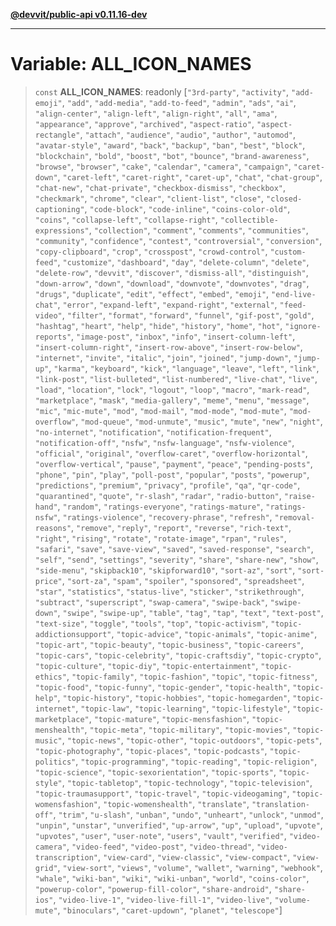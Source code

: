 [**@devvit/public-api v0.11.16-dev**](../README.md)

---

# Variable: ALL_ICON_NAMES

> `const` **ALL_ICON_NAMES**: readonly \[`"3rd-party"`, `"activity"`, `"add-emoji"`, `"add"`, `"add-media"`, `"add-to-feed"`, `"admin"`, `"ads"`, `"ai"`, `"align-center"`, `"align-left"`, `"align-right"`, `"all"`, `"ama"`, `"appearance"`, `"approve"`, `"archived"`, `"aspect-ratio"`, `"aspect-rectangle"`, `"attach"`, `"audience"`, `"audio"`, `"author"`, `"automod"`, `"avatar-style"`, `"award"`, `"back"`, `"backup"`, `"ban"`, `"best"`, `"block"`, `"blockchain"`, `"bold"`, `"boost"`, `"bot"`, `"bounce"`, `"brand-awareness"`, `"browse"`, `"browser"`, `"cake"`, `"calendar"`, `"camera"`, `"campaign"`, `"caret-down"`, `"caret-left"`, `"caret-right"`, `"caret-up"`, `"chat"`, `"chat-group"`, `"chat-new"`, `"chat-private"`, `"checkbox-dismiss"`, `"checkbox"`, `"checkmark"`, `"chrome"`, `"clear"`, `"client-list"`, `"close"`, `"closed-captioning"`, `"code-block"`, `"code-inline"`, `"coins-color-old"`, `"coins"`, `"collapse-left"`, `"collapse-right"`, `"collectible-expressions"`, `"collection"`, `"comment"`, `"comments"`, `"communities"`, `"community"`, `"confidence"`, `"contest"`, `"controversial"`, `"conversion"`, `"copy-clipboard"`, `"crop"`, `"crosspost"`, `"crowd-control"`, `"custom-feed"`, `"customize"`, `"dashboard"`, `"day"`, `"delete-column"`, `"delete"`, `"delete-row"`, `"devvit"`, `"discover"`, `"dismiss-all"`, `"distinguish"`, `"down-arrow"`, `"down"`, `"download"`, `"downvote"`, `"downvotes"`, `"drag"`, `"drugs"`, `"duplicate"`, `"edit"`, `"effect"`, `"embed"`, `"emoji"`, `"end-live-chat"`, `"error"`, `"expand-left"`, `"expand-right"`, `"external"`, `"feed-video"`, `"filter"`, `"format"`, `"forward"`, `"funnel"`, `"gif-post"`, `"gold"`, `"hashtag"`, `"heart"`, `"help"`, `"hide"`, `"history"`, `"home"`, `"hot"`, `"ignore-reports"`, `"image-post"`, `"inbox"`, `"info"`, `"insert-column-left"`, `"insert-column-right"`, `"insert-row-above"`, `"insert-row-below"`, `"internet"`, `"invite"`, `"italic"`, `"join"`, `"joined"`, `"jump-down"`, `"jump-up"`, `"karma"`, `"keyboard"`, `"kick"`, `"language"`, `"leave"`, `"left"`, `"link"`, `"link-post"`, `"list-bulleted"`, `"list-numbered"`, `"live-chat"`, `"live"`, `"load"`, `"location"`, `"lock"`, `"logout"`, `"loop"`, `"macro"`, `"mark-read"`, `"marketplace"`, `"mask"`, `"media-gallery"`, `"meme"`, `"menu"`, `"message"`, `"mic"`, `"mic-mute"`, `"mod"`, `"mod-mail"`, `"mod-mode"`, `"mod-mute"`, `"mod-overflow"`, `"mod-queue"`, `"mod-unmute"`, `"music"`, `"mute"`, `"new"`, `"night"`, `"no-internet"`, `"notification"`, `"notification-frequent"`, `"notification-off"`, `"nsfw"`, `"nsfw-language"`, `"nsfw-violence"`, `"official"`, `"original"`, `"overflow-caret"`, `"overflow-horizontal"`, `"overflow-vertical"`, `"pause"`, `"payment"`, `"peace"`, `"pending-posts"`, `"phone"`, `"pin"`, `"play"`, `"poll-post"`, `"popular"`, `"posts"`, `"powerup"`, `"predictions"`, `"premium"`, `"privacy"`, `"profile"`, `"qa"`, `"qr-code"`, `"quarantined"`, `"quote"`, `"r-slash"`, `"radar"`, `"radio-button"`, `"raise-hand"`, `"random"`, `"ratings-everyone"`, `"ratings-mature"`, `"ratings-nsfw"`, `"ratings-violence"`, `"recovery-phrase"`, `"refresh"`, `"removal-reasons"`, `"remove"`, `"reply"`, `"report"`, `"reverse"`, `"rich-text"`, `"right"`, `"rising"`, `"rotate"`, `"rotate-image"`, `"rpan"`, `"rules"`, `"safari"`, `"save"`, `"save-view"`, `"saved"`, `"saved-response"`, `"search"`, `"self"`, `"send"`, `"settings"`, `"severity"`, `"share"`, `"share-new"`, `"show"`, `"side-menu"`, `"skipback10"`, `"skipforward10"`, `"sort-az"`, `"sort"`, `"sort-price"`, `"sort-za"`, `"spam"`, `"spoiler"`, `"sponsored"`, `"spreadsheet"`, `"star"`, `"statistics"`, `"status-live"`, `"sticker"`, `"strikethrough"`, `"subtract"`, `"superscript"`, `"swap-camera"`, `"swipe-back"`, `"swipe-down"`, `"swipe"`, `"swipe-up"`, `"table"`, `"tag"`, `"tap"`, `"text"`, `"text-post"`, `"text-size"`, `"toggle"`, `"tools"`, `"top"`, `"topic-activism"`, `"topic-addictionsupport"`, `"topic-advice"`, `"topic-animals"`, `"topic-anime"`, `"topic-art"`, `"topic-beauty"`, `"topic-business"`, `"topic-careers"`, `"topic-cars"`, `"topic-celebrity"`, `"topic-craftsdiy"`, `"topic-crypto"`, `"topic-culture"`, `"topic-diy"`, `"topic-entertainment"`, `"topic-ethics"`, `"topic-family"`, `"topic-fashion"`, `"topic"`, `"topic-fitness"`, `"topic-food"`, `"topic-funny"`, `"topic-gender"`, `"topic-health"`, `"topic-help"`, `"topic-history"`, `"topic-hobbies"`, `"topic-homegarden"`, `"topic-internet"`, `"topic-law"`, `"topic-learning"`, `"topic-lifestyle"`, `"topic-marketplace"`, `"topic-mature"`, `"topic-mensfashion"`, `"topic-menshealth"`, `"topic-meta"`, `"topic-military"`, `"topic-movies"`, `"topic-music"`, `"topic-news"`, `"topic-other"`, `"topic-outdoors"`, `"topic-pets"`, `"topic-photography"`, `"topic-places"`, `"topic-podcasts"`, `"topic-politics"`, `"topic-programming"`, `"topic-reading"`, `"topic-religion"`, `"topic-science"`, `"topic-sexorientation"`, `"topic-sports"`, `"topic-style"`, `"topic-tabletop"`, `"topic-technology"`, `"topic-television"`, `"topic-traumasupport"`, `"topic-travel"`, `"topic-videogaming"`, `"topic-womensfashion"`, `"topic-womenshealth"`, `"translate"`, `"translation-off"`, `"trim"`, `"u-slash"`, `"unban"`, `"undo"`, `"unheart"`, `"unlock"`, `"unmod"`, `"unpin"`, `"unstar"`, `"unverified"`, `"up-arrow"`, `"up"`, `"upload"`, `"upvote"`, `"upvotes"`, `"user"`, `"user-note"`, `"users"`, `"vault"`, `"verified"`, `"video-camera"`, `"video-feed"`, `"video-post"`, `"video-thread"`, `"video-transcription"`, `"view-card"`, `"view-classic"`, `"view-compact"`, `"view-grid"`, `"view-sort"`, `"views"`, `"volume"`, `"wallet"`, `"warning"`, `"webhook"`, `"whale"`, `"wiki-ban"`, `"wiki"`, `"wiki-unban"`, `"world"`, `"coins-color"`, `"powerup-color"`, `"powerup-fill-color"`, `"share-android"`, `"share-ios"`, `"video-live-1"`, `"video-live-fill-1"`, `"video-live"`, `"volume-mute"`, `"binoculars"`, `"caret-updown"`, `"planet"`, `"telescope"`\]
